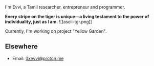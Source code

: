 I'm Evvi, a Tamil researcher, entrepreneur and programmer.

**Every stripe on the tiger is unique—a living testament to the power of individuality, just as I am.**
![[ascii-tgr.png]]

Currently, I'm working on project "Yellow Garden". 

## Elsewhere

- Email: 0xevvi@proton.me